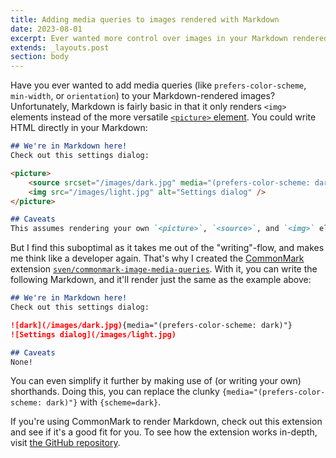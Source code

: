 ```yaml
---
title: Adding media queries to images rendered with Markdown
date: 2023-08-01
excerpt: Ever wanted more control over images in your Markdown rendered by CommonMark?
extends: _layouts.post
section: body
---
```


Have you ever wanted to add media queries (like `prefers-color-scheme`, `min-width`, or `orientation`) to your 
Markdown-rendered images? Unfortunately, Markdown is fairly basic in that it only renders `<img>` elements instead of
the more versatile [`<picture>` element](https://developer.mozilla.org/en-US/docs/Web/HTML/Element/picture). You could
write HTML directly in your Markdown:

```markdown
## We're in Markdown here!
Check out this settings dialog:

<picture>
    <source srcset="/images/dark.jpg" media="(prefers-color-scheme: dark)" />
    <img src="/images/light.jpg" alt="Settings dialog" />
</picture>

## Caveats
This assumes rendering your own `<picture>`, `<source>`, and `<img>` elements is allowed by your renderer.
```

But I find this suboptimal as it takes me out of the "writing"-flow, and makes me think like a developer again. That's
why I created the [CommonMark](https://commonmark.thephpleague.com) extension 
[`sven/commonmark-image-media-queries`](https://github.com/svenluijten/commonmark-image-media-queries). With it, you can
write the following Markdown, and it'll render just the same as the example above:

```markdown
## We're in Markdown here!
Check out this settings dialog:

![dark](/images/dark.jpg){media="(prefers-color-scheme: dark)"}
![Settings dialog](/images/light.jpg)

## Caveats
None!
```

You can even simplify it further by making use of (or writing your own) shorthands. Doing this, you can replace the 
clunky `{media="(prefers-color-scheme: dark)"}` with `{scheme=dark}`.

If you're using CommonMark to render Markdown, check out this extension and see if it's a good fit for you. To see how
the extension works in-depth, visit [the GitHub repository](https://github.com/svenluijten/commonmark-image-media-queries).

